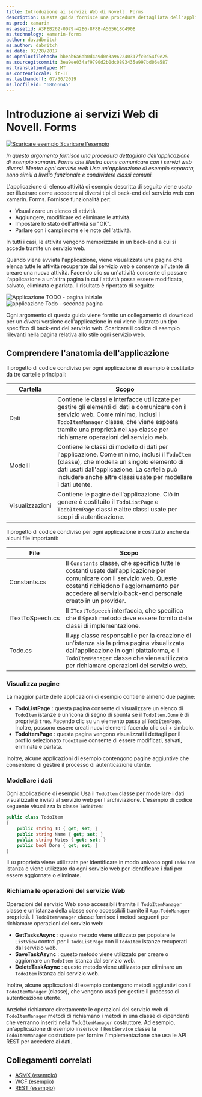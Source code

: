 ```yaml
---
title: Introduzione ai servizi Web di Novell. Forms
description: Questa guida fornisce una procedura dettagliata dell'applicazione di esempio Novell. Forms che illustra come comunicare con diversi servizi Web. Mentre ogni servizio web Usa un'applicazione di esempio separata, sono simili a livello funzionale e condividere classi comuni.
ms.prod: xamarin
ms.assetid: A3FEB262-0D79-42E6-8F8B-A565618C490B
ms.technology: xamarin-forms
author: davidbritch
ms.author: dabritch
ms.date: 02/28/2017
ms.openlocfilehash: bbeab6a6ab0d4a9d0e3a962240317fc0d54f9e25
ms.sourcegitcommit: 3ea9ee034af9790d2b0dc0893435e997bd06e587
ms.translationtype: MT
ms.contentlocale: it-IT
ms.lasthandoff: 07/30/2019
ms.locfileid: "68656645"
---
```

# <a name="xamarinforms-web-services-introduction"></a>Introduzione ai servizi Web di Novell. Forms

[![Scaricare esempio](~/media/shared/download.png) Scaricare l'esempio](https://docs.microsoft.com/samples/xamarin/xamarin-forms-samples/webservices-todorest)

_In questo argomento fornisce una procedura dettagliata dell'applicazione di esempio xamarin. Forms che illustra come comunicare con i servizi web diversi. Mentre ogni servizio web Usa un'applicazione di esempio separata, sono simili a livello funzionale e condividere classi comuni._

L'applicazione di elenco attività di esempio descritta di seguito viene usato per illustrare come accedere ai diversi tipi di back-end del servizio web con xamarin. Forms. Fornisce funzionalità per:

- Visualizzare un elenco di attività.
- Aggiungere, modificare ed eliminare le attività.
- Impostare lo stato dell'attività su "OK".
- Parlare con i campi nome e le note dell'attività.

In tutti i casi, le attività vengono memorizzate in un back-end a cui si accede tramite un servizio web.

Quando viene avviata l'applicazione, viene visualizzata una pagina che elenca tutte le attività recuperate dal servizio web e consente all'utente di creare una nuova attività. Facendo clic su un'attività consente di passare l'applicazione a un'altra pagina in cui l'attività possa essere modificato, salvato, eliminata e parlata. Il risultato è riportato di seguito:

![](introduction-images/app-example-1.png "Applicazione TODO - pagina iniziale")
![](introduction-images/app-example-2.png "applicazione Todo - seconda pagina")

Ogni argomento di questa guida viene fornito un collegamento di download per un *diversi* versione dell'applicazione in cui viene illustrato un tipo specifico di back-end del servizio web. Scaricare il codice di esempio rilevanti nella pagina relativa allo stile ogni servizio web.

## <a name="understand-the-application-anatomy"></a>Comprendere l'anatomia dell'applicazione

Il progetto di codice condiviso per ogni applicazione di esempio è costituito da tre cartelle principali:

|Cartella|Scopo|
|--- |--- |
|Dati|Contiene le classi e interfacce utilizzate per gestire gli elementi di dati e comunicare con il servizio web. Come minimo, inclusi i `TodoItemManager` classe, che viene esposta tramite una proprietà nel `App` classe per richiamare operazioni del servizio web.|
|Modelli|Contiene le classi di modello di dati per l'applicazione. Come minimo, inclusi il `TodoItem` (classe), che modella un singolo elemento di dati usati dall'applicazione. La cartella può includere anche altre classi usate per modellare i dati utente.|
|Visualizzazioni|Contiene le pagine dell'applicazione. Ciò in genere è costituito il `TodoListPage` e `TodoItemPage` classi e altre classi usate per scopi di autenticazione.|

Il progetto di codice condiviso per ogni applicazione è costituito anche da alcuni file importanti:

|File|Scopo|
|--- |--- |
|Constants.cs|Il `Constants` classe, che specifica tutte le costanti usate dall'applicazione per comunicare con il servizio web. Queste costanti richiedono l'aggiornamento per accedere al servizio back-end personale creato in un provider.|
|ITextToSpeech.cs|Il `ITextToSpeech` interfaccia, che specifica che il `Speak` metodo deve essere fornito dalle classi di implementazione.|
|Todo.cs|Il `App` classe responsabile per la creazione di un'istanza sia la prima pagina visualizzata dall'applicazione in ogni piattaforma, e il `TodoItemManager` classe che viene utilizzato per richiamare operazioni del servizio web.|

### <a name="view-pages"></a>Visualizza pagine

La maggior parte delle applicazioni di esempio contiene almeno due pagine:

- **TodoListPage** : questa pagina consente di visualizzare un elenco di `TodoItem` istanze e un'icona di segno di spunta se il `TodoItem.Done` è di proprietà `true`. Facendo clic su un elemento passa al `TodoItemPage`. Inoltre, possono essere creati nuovi elementi facendo clic sui *+* simbolo.
- **TodoItemPage** : questa pagina vengono visualizzati i dettagli per il profilo selezionato `TodoItem`e consente di essere modificati, salvati, eliminate e parlata.

Inoltre, alcune applicazioni di esempio contengono pagine aggiuntive che consentono di gestire il processo di autenticazione utente.

### <a name="model-the-data"></a>Modellare i dati

Ogni applicazione di esempio Usa il `TodoItem` classe per modellare i dati visualizzati e inviati al servizio web per l'archiviazione. L'esempio di codice seguente visualizza la classe `TodoItem`:

```csharp
public class TodoItem
{
    public string ID { get; set; }
    public string Name { get; set; }
    public string Notes { get; set; }
    public bool Done { get; set; }
}
```

Il `ID` proprietà viene utilizzata per identificare in modo univoco ogni `TodoItem` istanza e viene utilizzato da ogni servizio web per identificare i dati per essere aggiornate o eliminate.

### <a name="invoke-web-service-operations"></a>Richiama le operazioni del servizio Web

Operazioni del servizio Web sono accessibili tramite il `TodoItemManager` classe e un'istanza della classe sono accessibili tramite il `App.TodoManager` proprietà. Il `TodoItemManager` classe fornisce i metodi seguenti per richiamare operazioni del servizio web:

- **GetTasksAsync** : questo metodo viene utilizzato per popolare le `ListView` control per il `TodoListPage` con il `TodoItem` istanze recuperati dal servizio web.
- **SaveTaskAsync** : questo metodo viene utilizzato per creare o aggiornare un `TodoItem` istanza dal servizio web.
- **DeleteTaskAsync** : questo metodo viene utilizzato per eliminare un `TodoItem` istanza dal servizio web.

Inoltre, alcune applicazioni di esempio contengono metodi aggiuntivi con il `TodoItemManager` (classe), che vengono usati per gestire il processo di autenticazione utente.

Anziché richiamare direttamente le operazioni del servizio web di `TodoItemManager` metodi di richiamano i metodi in una classe di dipendenti che verranno inseriti nella `TodoItemManager` costruttore. Ad esempio, un'applicazione di esempio inserisce il `RestService` classe la `TodoItemManager` costruttore per fornire l'implementazione che usa le API REST per accedere ai dati.

## <a name="related-links"></a>Collegamenti correlati

- [ASMX (esempio)](https://docs.microsoft.com/samples/xamarin/xamarin-forms-samples/webservices-todoasmx)
- [WCF (esempio)](https://docs.microsoft.com/samples/xamarin/xamarin-forms-samples/webservices-todowcf)
- [REST (esempio)](https://docs.microsoft.com/samples/xamarin/xamarin-forms-samples/webservices-todorest)
